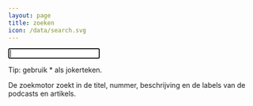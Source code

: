 ```yaml
---
layout: page
title: zoeken
icon: /data/search.svg
---
```


<input type="text" id="search-box" name="query" autofocus autocomplete="off">

<div id="search-results" class="post-list"></div>

<p class="post-meta">
Tip: gebruik * als jokerteken.</p>
<p class="post-meta">De zoekmotor zoekt in de titel, nummer, beschrijving en de labels van de podcasts en artikels.
</p>

<script>
  window.store = {
    {% for post in site.posts %}
      "{{ post.url | slugify }}": {
        "title": "{{ post.title | xml_escape }}",
        "number": "{{ post.number | xml_escape }}",
        "author": "{{ post.author | xml_escape }}",
        "category": "{{ post.categories | first | xml_escape }}",
        "tags": "{% for tag in post.tags %}{{ tag | xml_escape }} {% endfor %}",
        "description": "{{ post.description | xml_escape }}",
        "url": "{{ post.url | relative_url | xml_escape }}"

      }
      {% unless forloop.last %},{% endunless %}
    {% endfor %}
  };
</script>
<script src="{{ '/js/lunr.min.js' | relative_url}}"></script>
<script src="{{ '/js/search.js' | relative_url}}"></script>


